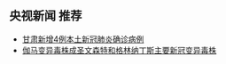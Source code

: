 ## 央视新闻 推荐 

- [甘肃新增4例本土新冠肺炎确诊病例](http://app.cctv.com/special/cportal/detail/arti/index.html?id=ArtigM06LHkQw6MP72iD4QTd211020&isfromapp=1)
- [伽马变异毒株成圣文森特和格林纳丁斯主要新冠变异毒株](http://app.cctv.com/special/cportal/detail/arti/index.html?id=ArtivQDPEWb3oVd4EdzzfblF211020&isfromapp=1)